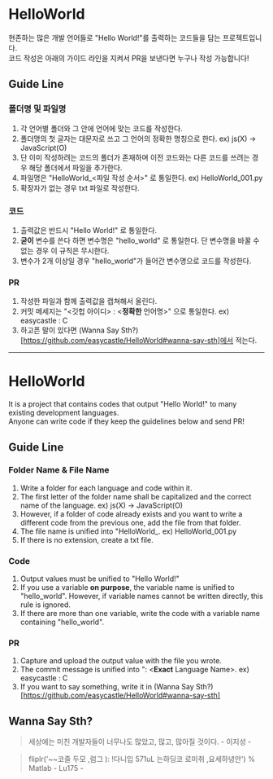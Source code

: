 # HelloWorld
현존하는 많은 개발 언어들로 "Hello World!"를 출력하는 코드들을 담는 프로젝트입니다.  
코드 작성은 아래의 가이드 라인을 지켜서 PR을 보낸다면 누구나 작성 가능합니다!

## Guide Line
### 폴더명 및 파일명
1. 각 언어별 폴더와 그 안에 언어에 맞는 코드를 작성한다.
2. 폴더명의 첫 글자는 대문자로 쓰고 그 언어의 정확한 명칭으로 한다. ex) js(X) -> JavaScript(O)
3. 단 이미 작성하려는 코드의 폴더가 존재하며 이전 코드와는 다른 코드를 쓰려는 경우 해당 폴더에서 파일을 추가한다.
4. 파일명은 "HelloWorld_<파일 작성 순서>" 로 통일한다. ex) HelloWorld_001.py
5. 확장자가 없는 경우 txt 파일로 작성한다.

### 코드
1. 출력값은 반드시 "Hello World!" 로 통일한다.
2. **굳이** 변수를 쓴다 하면 변수명은 "hello_world" 로 통일한다. 단 변수명을 바꿀 수 없는 경우 이 규칙은 무시한다.
3. 변수가 2개 이상일 경우 "hello_world"가 들어간 변수명으로 코드를 작성한다.

### PR
1. 작성한 파일과 함께 출력값을 캡쳐해서 올린다.
2. 커밋 메세지는 "<깃헙 아이디> : <**정확한** 언어명>" 으로 통일한다. ex) easycastle : C
3. 하고픈 말이 있다면 (Wanna Say Sth?)[https://github.com/easycastle/HelloWorld#wanna-say-sth]에서 적는다.

---

# HelloWorld
It is a project that contains codes that output "Hello World!" to many existing development languages.  
Anyone can write code if they keep the guidelines below and send PR!

## Guide Line
### Folder Name & File Name
1. Write a folder for each language and code within it.
2. The first letter of the folder name shall be capitalized and the correct name of the language. ex) js(X) -> JavaScript(O)
3. However, if a folder of code already exists and you want to write a different code from the previous one, add the file from that folder.
4. The file name is unified into "HelloWorld_<File Creation Order>. ex) HelloWorld_001.py
5. If there is no extension, create a txt file.

### Code
1. Output values must be unified to "Hello World!"
2. If you use a variable **on purpose**, the variable name is unified to "hello_world". However, if variable names cannot be written directly, this rule is ignored.
3. If there are more than one variable, write the code with a variable name containing "hello_world".

### PR
1. Capture and upload the output value with the file you wrote.
2. The commit message is unified into "<Github ID>: <**Exact** Language Name>. ex) easycastle : C
3. If you want to say something, write it in (Wanna Say Sth?)[https://github.com/easycastle/HelloWorld#wanna-say-sth]

## Wanna Say Sth?
> 세상에는 미친 개발자들이 너무나도 많았고, 많고, 많아질 것이다. - 이지성 -

> fliplr('~~코즐 두모 ,럼그 ): !다니입 571uL 는하딩코 로미취 ,요세하녕안')  % Matlab - Lu175 -  
